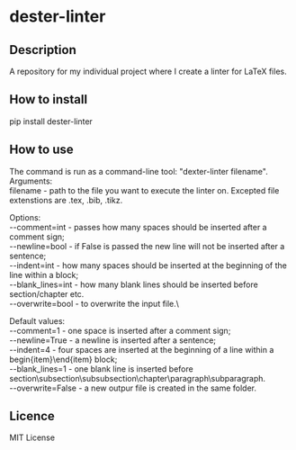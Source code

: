 # dester-linter

## Description
A repository for my individual project where I create a linter for LaTeX files.

## How to install
pip install dester-linter

## How to use
The command is run as a command-line tool: "dexter-linter filename".\
Arguments:\
filename - path to the file you want to execute the linter on.
Excepted file extenstions are .tex, .bib, .tikz.

Options:\
--comment=int - passes how many spaces should be inserted after a comment sign;\
--newline=bool - if False is passed the new line will not be inserted after a sentence;\
--indent=int - how many spaces should be inserted at the beginning of the line within a block;\
--blank_lines=int - how many blank lines should be inserted before section/chapter etc.\
--overwrite=bool - to overwrite the input file.\

Default values:\
--comment=1 - one space is inserted after a comment sign;\
--newline=True - a newline is inserted after a sentence;\
--indent=4 - four spaces are inserted at the beginning of a line within a begin{item}\end{item} block;\
--blank_lines=1 - one blank line is inserted before section\subsection\subsubsection\chapter\paragraph\subparagraph.\
--overwrite=False - a new outpur file is created in the same folder.

## Licence
MIT License